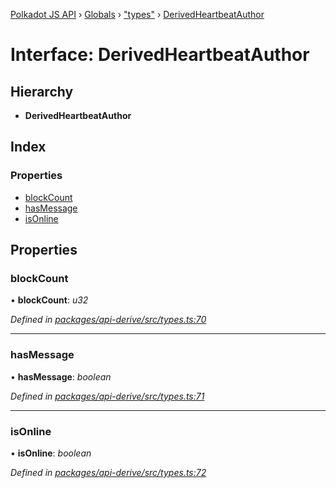 [Polkadot JS API](../README.md) › [Globals](../globals.md) › ["types"](../modules/_types_.md) › [DerivedHeartbeatAuthor](_types_.derivedheartbeatauthor.md)

# Interface: DerivedHeartbeatAuthor

## Hierarchy

* **DerivedHeartbeatAuthor**

## Index

### Properties

* [blockCount](_types_.derivedheartbeatauthor.md#blockcount)
* [hasMessage](_types_.derivedheartbeatauthor.md#hasmessage)
* [isOnline](_types_.derivedheartbeatauthor.md#isonline)

## Properties

###  blockCount

• **blockCount**: *u32*

*Defined in [packages/api-derive/src/types.ts:70](https://github.com/polkadot-js/api/blob/64a4bb2e1/packages/api-derive/src/types.ts#L70)*

___

###  hasMessage

• **hasMessage**: *boolean*

*Defined in [packages/api-derive/src/types.ts:71](https://github.com/polkadot-js/api/blob/64a4bb2e1/packages/api-derive/src/types.ts#L71)*

___

###  isOnline

• **isOnline**: *boolean*

*Defined in [packages/api-derive/src/types.ts:72](https://github.com/polkadot-js/api/blob/64a4bb2e1/packages/api-derive/src/types.ts#L72)*
